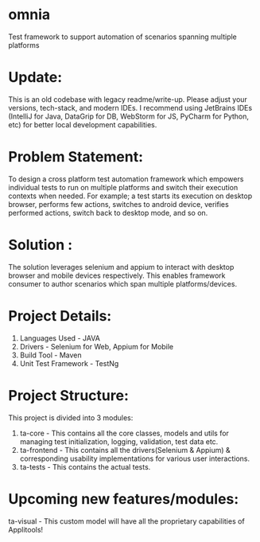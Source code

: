 # omnia
Test framework to support automation of scenarios spanning multiple platforms

Update:
==================

This is an old codebase with legacy readme/write-up. Please adjust your versions, tech-stack, and modern IDEs. I recommend using JetBrains IDEs (IntelliJ for Java, DataGrip for DB, WebStorm for JS, PyCharm for Python, etc) for better local development capabilities.

Problem Statement:
==================

To design a cross platform test automation framework which empowers individual tests to run on multiple platforms and switch their execution contexts when needed. For example; a test starts its execution on desktop browser, performs few actions, switches to android device, verifies performed actions, switch back to desktop mode, and so on. 

Solution :
==========

The solution leverages selenium and appium to interact with desktop browser and mobile devices respectively.
This enables framework consumer to author scenarios which span multiple platforms/devices.

Project Details:
================

1. Languages Used - JAVA
2. Drivers - Selenium for Web, Appium for Mobile
3. Build Tool - Maven
4. Unit Test Framework - TestNg

Project Structure:
===================
This project is divided into 3 modules:
1. ta-core - This contains all the core classes, models and utils for managing test initialization, logging, validation, test data etc.
2. ta-frontend -  This contains all the drivers(Selenium & Appium) & corresponding usability implementations for various user interactions.
3. ta-tests -  This contains the actual tests.

Upcoming new features/modules:
===================
ta-visual - This custom model will have all the proprietary capabilities of Applitools!
